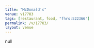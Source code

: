 ```yaml
---
title: "McDonald's"
venue: v17783
tags: [restaurant, food, "fhrs:522366"]
permalink: /v/17783/
layout: venue
---
```

null